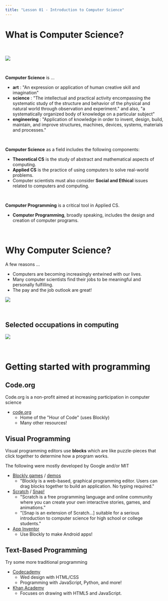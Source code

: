 ```yaml
---
title: "Lesson 01 - Introduction to Computer Science"
---
```


# What is Computer Science?

<br />

![](/images/cp1/unit-01/wordle.png)

<br />

**Computer Science** is ...

- **art** : "An expression or application of human creative skill and imagination"
- **science** : "The intellectual and practical activity encompassing the systematic study of
the structure and behavior of the physical and natural world through observation and experiment."
and also, "a systematically organized body of knowledge on a particular subject"
- **engineering** : "Application of knowledge in order to invent, design, build, maintain, and improve structures, machines, devices, systems, materials and processes."

<br/>

**Computer Science** as a field includes the following components:

- **Theoretical CS** is the study of abstract and mathematical aspects of computing.
- **Applied CS** is the practice of using computers to solve real-world problems.
- Computer scientists must also consider **Social and Ethical** issues related to computers
and computing.

<br />

**Computer Programming** is a critical tool in Applied CS.

- **Computer Programming**, broadly speaking, includes the design and creation of
computer programs.

<br />

# Why Computer Science?

A few reasons ...

- Computers are becoming increasingly entwined with our lives.
- Many computer scientists find their jobs to be meaningful and personally fulfilling.
- The pay and the job outlook are great!

![](/images/cp1/unit-01/job-outlook.png)

<br />

## Selected occupations in computing

![](/images/cp1/unit-01/occupations.png)

<br />

# Getting started with programming

## Code.org

Code.org is a non-profit aimed at increasing participation in computer science

- [code.org](http://code.org/learn)
  - Home of the "Hour of Code" (uses Blockly)
  - Many other resources!

## Visual Programming

Visual programming editors use **blocks** which are like puzzle-pieces that click together
to determine how a program works.

The following were mostly developed by Google and/or MIT

- [Blockly games](https://blockly-games.appspot.com/) / [demos](https://blockly-demo.appspot.com/)
  - "Blockly is a web-based, graphical programming editor. Users can drag blocks together
  to build an application. No typing required."
- [Scratch](http://scratch.mit.edu/) / [Snap!](http://snap.berkeley.edu/)
  - "Scratch is a free programming language and online community where you can create your
  own interactive stories, games, and animations."
  - "[Snap is an extension of Scratch...] suitable for a serious introduction to computer
  science for high school or college students."
- [App Inventor](http://ai2.appinventor.mit.edu/)
  - Use Blockly to make Android apps!

## Text-Based Programming

Try some more traditional programming

- [Codecademy](http://www.codecademy.com/)
  - Wed design with HTML/CSS
  - Programming with JavaScript, Python, and more!
- [Khan Academy](https://www.khanacademy.org/computing/cs)
  - Focuses on drawing with HTML5 and JavaScript.
